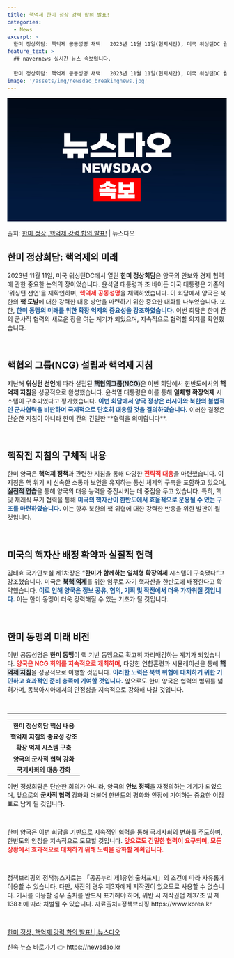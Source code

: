 ```yaml
---
title: 핵억제 한미 정상 강력 합의 발표!
categories:
  - News
excerpt: >
  한미 정상회담: 핵억제 공동성명 채택   2023년 11월 11일(현지시간), 미국 워싱턴DC 월터 E. 워…
feature_text: >
  ## navernews 실시간 뉴스 속보입니다.

  한미 정상회담: 핵억제 공동성명 채택   2023년 11월 11일(현지시간), 미국 워싱턴DC 월터 E. 워…
image: '/assets/img/newsdao_breakingnews.jpg'
---
```


![뉴스다오 속보](/assets/img/newsdao_breakingnews.jpg)

<p>출처: <a href="https://newsdao.kr/4783" rel="dofollow">한미 정상, 핵억제 강력 합의 발표!</a> | 뉴스다오</p>

<h2 data-ke-size="size26">한미 정상회담: 핵억제의 미래</h2>

<p data-ke-size="size16">2023년 11월 11일, 미국 워싱턴DC에서 열린 <b>한미 정상회담</b>은 양국의 안보와 경제 협력에 관한 중요한 논의의 장이었습니다. 윤석열 대통령과 조 바이든 미국 대통령은 기존의 '워싱턴 선언'을 재확인하며, <b><span style="color: #ee2323;">핵억제 공동성명</span></b>을 채택하였습니다. 이 회담에서 양국은 북한의 <b>핵 도발</b>에 대한 강력한 대응 방안을 마련하기 위한 중요한 대화를 나누었습니다. 또한, <b><span style="color: #1a5490;">한미 동맹의 미래를 위한 확장 억제의 중요성을 강조하였습니다.</span></b> 이번 회담은 한미 간의 군사적 협력의 새로운 장을 여는 계기가 되었으며, 지속적으로 협력할 의지를 확인했습니다.</p>

<p data-ke-size="size16">&nbsp;</p>

<h2 data-ke-size="size26">핵협의 그룹(NCG) 설립과 핵억제 지침</h2>

<p data-ke-size="size16">지난해 <b>워싱턴 선언</b>에 따라 설립된 <b><span style="background-color: #21538527;">핵협의그룹(NCG)</span></b>은 이번 회담에서 한반도에서의 <b>핵억제 지침</b>을 성공적으로 완성했습니다. 윤석열 대통령은 이를 통해 <b>일체형 확장억제</b> 시스템이 구축되었다고 평가했습니다. <b><span style="color: #1a5490;">이번 회담에서 양국 정상은 러시아와 북한의 불법적인 군사협력을 비판하며 국제적으로 단호히 대응할 것을 결의하였습니다.</span></b> 이러한 결정은 단순한 지침이 아니라 한미 간의 긴밀한 **협력을 의미합니다**.</p>

<p data-ke-size="size16">&nbsp;</p>

<h2 data-ke-size="size26">핵작전 지침의 구체적 내용</h2>

<p data-ke-size="size16">한미 양국은 <b>핵억제 정책</b>과 관련한 지침을 통해 다양한 <b><span style="color: #ee2323;">전략적 대응</span></b>을 마련했습니다. 이 지침은 핵 위기 시 신속한 소통과 보안을 유지하는 통신 체계의 구축을 포함하고 있으며, <b><span style="background-color: #21538527;">실전적 연습</span></b>을 통해 양국의 대응 능력을 증진시키는 데 중점을 두고 있습니다. 특히, 핵 및 재래식 무기 협력을 통해 <b><span style="color: #1a5490;">미국의 핵자산이 한반도에서 효율적으로 운용될 수 있는 구조를 마련하였습니다.</span></b> 이는 향후 북한의 핵 위협에 대한 강력한 반응을 위한 발판이 될 것입니다.</p>

<p data-ke-size="size16">&nbsp;</p>

<h2 data-ke-size="size26">미국의 핵자산 배정 확약과 실질적 협력</h2>

<p data-ke-size="size16">김태효 국가안보실 제1차장은 “<b>한미가 함께하는 일체형 확장억제</b> 시스템이 구축됐다”고 강조했습니다. 미국은 <b><span style="background-color: #21538527;">북핵 억제</span></b>를 위한 임무로 자기 핵자산을 한반도에 배정한다고 확약했습니다. <b><span style="color: #1a5490;">이로 인해 양국은 정보 공유, 협의, 기획 및 작전에서 더욱 가까워질 것입니다.</span></b> 이는 한미 동맹이 더욱 강력해질 수 있는 기초가 될 것입니다.</p>

<p data-ke-size="size16">&nbsp;</p>

<h2 data-ke-size="size26">한미 동맹의 미래 비전</h2>

<p data-ke-size="size16">이번 공동성명은 <b>한미 동맹</b>이 핵 기반 동맹으로 확고히 자리매김하는 계기가 되었습니다. <b><span style="color: #ee2323;">양국은 NCG 회의를 지속적으로 개최하며</span></b>, 다양한 연합훈련과 시뮬레이션을 통해 <b><span style="background-color: #21538527;">핵억제 지침</span></b>을 성공적으로 이행할 것입니다. <b><span style="color: #1a5490;">이러한 노력은 북핵 위협에 대처하기 위한 기민하고 효과적인 준비 충족에 기여할 것입니다.</span></b> 앞으로도 한미 양국은 협력의 범위를 넓혀가며, 동북아시아에서의 안정성을 지속적으로 강화해 나갈 것입니다.</p>

<p data-ke-size="size16">&nbsp;</p>

<hr/>

<table style="width: 100%;">
  <tbody>
    <tr>
      <td style="text-align: center; height: 17px;"><b>한미 정상회담 핵심 내용</b></td>
    </tr>
    <tr>
      <td style="text-align: center; height: 17px;"><b>핵억제 지침의 중요성 강조</b></td>
    </tr>
    <tr>
      <td style="text-align: center; height: 17px;"><b>확장 억제 시스템 구축</b></td>
    </tr>
    <tr>
      <td style="text-align: center; height: 17px;"><b>양국의 군사적 협력 강화</b></td>
    </tr>
    <tr>
      <td style="text-align: center; height: 17px;"><b>국제사회의 대응 강화</b></td>
    </tr>
  </tbody>
</table>

<p data-ke-size="size16">이번 정상회담은 단순한 회의가 아니라, 양국의 <b>안보 정책</b>을 재정의하는 계기가 되었으며, 앞으로의 <b>군사적 협력</b> 강화와 더불어 한반도의 평화와 안정에 기여하는 중요한 이정표로 남게 될 것입니다.</p>

<p data-ke-size="size16">&nbsp;</p>

<p data-ke-size="size16">한미 양국은 이번 회담을 기반으로 지속적인 협력을 통해 국제사회의 변화를 주도하며, 한반도의 안정을 지속적으로 도모할 것입니다. <b><span style="color: #ee2323;">앞으로도 긴밀한 협력이 요구되며, 모든 상황에서 효과적으로 대처하기 위해 노력을 강화할 계획입니다.</span></b></p>

<p data-ke-size="size16">&nbsp;</p>

<p data-ke-size="size16">정책브리핑의 정책뉴스자료는 「공공누리 제1유형:출처표시」의 조건에 따라 자유롭게 이용할 수 있습니다. 다만, 사진의 경우 제3자에게 저작권이 있으므로 사용할 수 없습니다. 기사를 이용할 경우 출처를 반드시 표기해야 하며, 위반 시 저작권법 제37조 및 제138조에 따라 처벌될 수 있습니다. 자료출처=정책브리핑 https://www.korea.kr</p>

<p data-ke-size="size16">&nbsp;</p>

<p data-ke-size="size16"><a href="https://newsdao.kr/4783">한미 정상, 핵억제 강력 합의 발표! | 뉴스다오</a></p> 

신속 뉴스 바로가기 👉 <a href="https://newsdao.kr" rel="dofollow">https://newsdao.kr</a>


